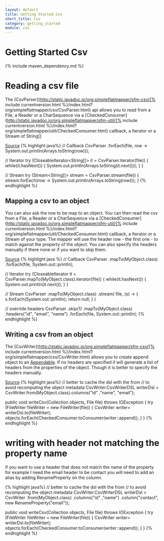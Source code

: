 ```yaml
---
layout: default
title: Getting Started Csv
short_title: Csv
category: getting_started
module: csv
---
```


# Getting Started Csv

{% include maven_dependency.md %}

# Reading a csv file

The [CsvParser](http://static.javadoc.io/org.simpleflatmapper/sfm-csv/{% include currentversion.html %}/index.html?org/simpleflatmapper/csv/CsvParser.html) api allows you to read from a File, a Reader or a CharSequence
via a [CheckedConsumer](http://static.javadoc.io/org.simpleflatmapper/sfm-util/{% include currentversion.html %}/index.html?org/simpleflatmapper/util/CheckedConsumer.html) callback, 
a Iterator or a Stream of String[]

[Source](https://github.com/arnaudroger/SimpleFlatMapper/blob/master/sfm-csv/src/test/java/org/simpleflatmapper/csv/samples/GettingStartedCsv_csvParser.java)
{% highlight java%}
// Callback
CsvParser
        .forEach(file, row -> System.out.println(Arrays.toString(row)));

// Iterator
try (CloseableIterator<String[]> it = CsvParser.iterator(file)) {
    while(it.hasNext()) {
        System.out.println(Arrays.toString(it.next()));
    }
}

// Stream
try (Stream<String[]> stream = CsvParser.stream(file)) {
    stream.forEach(row -> System.out.println(Arrays.toString(row)));
}
{% endhighlight %}

## Mapping a csv to an object

You can also ask the row to be map to an object. You can then read the csv from a File, a Reader 
or a CharSequence via a [CheckedConsumer](http://static.javadoc.io/org.simpleflatmapper/sfm-util/{% include currentversion.html %}/index.html?org/simpleflatmapper/util/CheckedConsumer.html) callback, 
a Iterator or a Stream of your type.
The mapper will use the header row - the first one - to match against the property of the object. You can also specify the headers
manually if there none or if you want to skip them.

[Source](https://github.com/arnaudroger/SimpleFlatMapper/blob/master/sfm-csv/src/test/java/org/simpleflatmapper/csv/samples/GettingStartedCsv_csvMapper.java)
{% highlight java %}
// Callback
CsvParser
        .mapTo(MyObject.class)
        .forEach(file, System.out::println);

// Iterator
try (CloseableIterator<MyObject> it =
             CsvParser.mapTo(MyObject.class).iterator(file)) {
    while(it.hasNext()) {
        System.out.println(it.next());
    }
}

// Stream
CsvParser
        .mapTo(MyObject.class)
        .stream(
            file, 
            (s) -> { s.forEach(System.out::println); return null; }
        )

// override headers
CsvParser
        .skip(1)
        .mapTo(MyObject.class)
        .headers("id", "email", "name")
        .forEach(file, System.out::println);
{% endhighlight %}


## Writing a csv from an object

The [CsvWriter](http://static.javadoc.io/org.simpleflatmapper/sfm-csv/{% include currentversion.html %}/index.html?org/simpleflatmapper/csv/CsvWriter.html) allows you to create append object to an [Appendable](https://docs.oracle.com/javase/8/docs/api/index.html?java/lang/Appendable.html).
If no headers are specified it will generate a list of headers from the properties of the object. Though it is
better to specify the headers manually.

[Source](https://github.com/arnaudroger/SimpleFlatMapper/blob/master/sfm-csv/src/test/java/org/simpleflatmapper/csv/samples/GettingStartedCsv_csvWriter.java)
{% highlight java%}
// better to cache the dsl with the from 
// to avoid recomputing the object metadata
CsvWriter.CsvWriterDSL<MyObject> writerDsl =
    CsvWriter.from(MyObject.class).columns("id" ,"name", "email");

public void writeCsv(Collection<MyObject> objects, File file) 
                                                throws IOException {
    try (FileWriter fileWriter = new FileWriter(file)) {
        CsvWriter<MyObject> writer=
                writerDsl.to(fileWriter);
        objects.forEach(CheckedConsumer.toConsumer(writer::append));
    }
}
{% endhighlight %}

# writing with header not matching the property name

if you want to use a header that does not match the name of the property
for example I need the email header to be contact you will need to 
add an alias by adding RenameProperty on the column.

{% highlight java%}
// better to cache the dsl with the from 
// to avoid recomputing the object metadata
CsvWriter.CsvWriterDSL<MyObject> writerDsl =
    CsvWriter
        .from(MyObject.class)
        .columns("id" ,"name")
        .column("contact", new RenameProperty("email"));

public void writeCsv(Collection<MyObject> objects, File file) 
                                                throws IOException {
    try (FileWriter fileWriter = new FileWriter(file)) {
        CsvWriter<MyObject> writer=
                writerDsl.to(fileWriter);
        objects.forEach(CheckedConsumer.toConsumer(writer::append));
    }
}
{% endhighlight %}